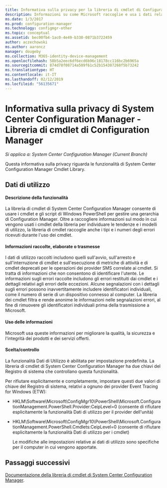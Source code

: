 ```yaml
---
title: Informativa sulla privacy per la libreria di cmdlet di Configuration Manager
description: Informazioni su come Microsoft raccoglie e usa i dati relativi alla libreria di cmdlet di System Center Configuration Manager.
ms.date: 1/3/2017
ms.prod: configuration-manager
ms.technology: configmgr-other
ms.topic: conceptual
ms.assetid: bec00fb4-1ac0-4e49-b330-0871b3722459
author: aczechowski
ms.author: aaroncz
manager: dougeby
ms.collection: M365-identity-device-management
ms.openlocfilehash: 58b5a2eec6df6ecd6b96c18178cc116bc2b6965a
ms.sourcegitcommit: 874d78f08714a509f61c52b154387268f5b73242
ms.translationtype: HT
ms.contentlocale: it-IT
ms.lasthandoff: 02/12/2019
ms.locfileid: "56135671"
---
```

# <a name="system-center-configuration-manager-privacy-statement---configuration-manager-cmdlet-library"></a>Informativa sulla privacy di System Center Configuration Manager - Libreria di cmdlet di Configuration Manager

*Si applica a: System Center Configuration Manager (Current Branch)*

Questa informativa sulla privacy riguarda le funzionalità di System Center Configuration Manager Cmdlet Library.  

## <a name="usage-data"></a>Dati di utilizzo  

#### <a name="what-this-feature-does"></a>Descrizione della funzionalità   

La libreria di cmdlet di System Center Configuration Manager consente di usare i cmdlet e gli script di Windows PowerShell per gestire una gerarchia di Configuration Manager. Oltre a raccogliere informazioni sul modo in cui vengono usati i cmdlet della libreria per individuare le tendenze e i modelli di utilizzo, la libreria di cmdlet raccoglie anche i tipi e i numeri degli errori ricevuti durante l'uso dei cmdlet.  

#### <a name="information-collected-processed-or-transmitted"></a>Informazioni raccolte, elaborate o trasmesse
   
I dati di utilizzo raccolti includono quelli sull'avvio, sull'arresto e sull'interruzione di cmdlet e sull'esecuzione di metriche di attività e di cmdlet deprecati per le operazioni dei provider SMS correlate ai cmdlet. Si tratta di informazioni che non consentono di identificare l'utente. Le informazioni sugli errori raccolte includono gli errori restituiti dai cmdlet e i dettagli relativi agli errori delle eccezioni. Alcune segnalazioni con i dettagli sugli errori possono inavvertitamente includere identificatori individuali, come il numero di serie di un dispositivo connesso al computer. La libreria dei cmdlet filtra e rende anonime le informazioni nelle segnalazioni errori, al fine di rimuovere gli identificatori individuali prima della trasmissione a Microsoft.  

#### <a name="use-of-information"></a>Uso delle informazioni
   
Microsoft usa queste informazioni per migliorare la qualità, la sicurezza e l'integrità dei prodotti e dei servizi offerti.  

#### <a name="choicecontrol"></a>Scelta/controllo   

La funzionalità Dati di Utilizzo è abilitata per impostazione predefinita. La libreria di cmdlet di System Center Configuration Manager ha due chiavi del Registro di sistema che controllano questa funzionalità.  

 Per rifiutare esplicitamente e completamente, impostare questi due valori di chiave del Registro di sistema, relativi a ognuno dei provider Event Tracing for Windows (ETW):  

- HKLM\Software\Microsoft\ConfigMgr10\PowerShell\Microsoft.ConfigurationManagement.PowerShell.Provider:CeipLevel=0 (consente di rifiutare esplicitamente la funzionalità Dati di utilizzo per il provider dell'unità)  

- HKLM\Software\Microsoft\ConfigMgr10\PowerShell\Microsoft.ConfigurationManagement.PowerShell.Cmdlets:CeipLevel=0 (consente di rifiutare esplicitamente la funzionalità Dati di utilizzo per i cmdlet)  

  Le modifiche alle impostazioni relative ai dati di utilizzo sono specifiche per il computer in cui vengono apportate.  


## <a name="next-steps"></a>Passaggi successivi

[Documentazione della libreria di cmdlet di System Center Configuration Manager](https://docs.microsoft.com/powershell/sccm/configurationmanager/).   

